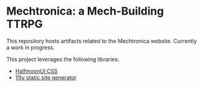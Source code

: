 # Mechtronica: a Mech-Building TTRPG

This repository hosts artifacts related to the Mechtronica website. Currently a work in progress.

This project leverages the following libraries:
* [HalfmoonUI CSS](http://web.archive.org/web/20221005090357/https://www.gethalfmoon.com/docs/navbar/#)
* [11ty static site generator](https://www.11ty.dev/)